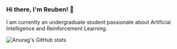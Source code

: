 ### Hi there, I'm Reuben! 👋

I am currently an undergraduate student passionate about Artificial Intelligence and Reinforcement Learning.

![Anurag's GitHub stats](https://github-readme-stats.vercel.app/api?username=reubenwong97&show_icons=true&theme=dracula)

<!--
**reubenwong97/reubenwong97** is a ✨ _special_ ✨ repository because its `README.md` (this file) appears on your GitHub profile.
